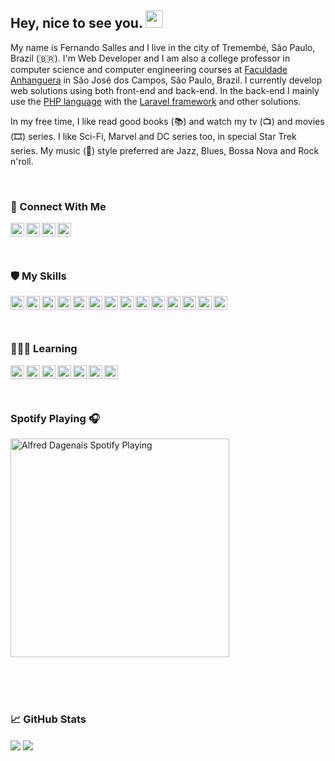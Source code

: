 <h2> Hey, nice to see you. <img src="https://github.com/fsclaro/fsclaro/blob/master/wave.gif" width="28px"></h2>

My name is Fernando Salles and I live in the city of Tremembé, São Paulo, Brazil (🇧🇷). I'm Web Developer and I am also a college professor in computer science and computer engineering courses at [Faculdade Anhanguera](https://www.anhanguera.com) in São José dos Campos, São Paulo, Brazil. I currently develop web solutions using both front-end and back-end. In the back-end I mainly use the [PHP language](https://www.php.net) with the [Laravel framework](https://www.laravel.com) and other solutions. 

In my free time, I like read good books (📚) and watch my tv (📺) and movies (🎞️) series. I like Sci-Fi, Marvel and DC series too, in special Star Trek series. My music (🎵) style preferred are Jazz, Blues, Bossa Nova and Rock n'roll.


</br>


### 🔗 Connect With Me

[<img align="left" alt="Twitter" width="22px" src="https://cdn.jsdelivr.net/npm/simple-icons@5.4.0/icons/twitter.svg"/>][twitter]
[<img align="left" alt="Twitter" width="22px" src="https://cdn.jsdelivr.net/npm/simple-icons@5.4.0/icons/linkedin.svg"/>][linkedin]
[<img align="left" alt="Twitter" width="22px" src="https://cdn.jsdelivr.net/npm/simple-icons@5.4.0/icons/github.svg"/>][github]
[<img align="left" alt="Twitter" width="22px" src="https://cdn.jsdelivr.net/npm/simple-icons@5.4.0/icons/workplace.svg"/>][blog]


</br></br></br>


### 🛡️ My Skills

<img align="left" alt="Html5" width="22px" src="https://cdn.jsdelivr.net/npm/simple-icons@5.4.0/icons/html5.svg" stype="--color_fill: blue"/>
<img align="left" alt="CSS3" width="22px" src="https://cdn.jsdelivr.net/npm/simple-icons@5.4.0/icons/css3.svg"/>
<img align="left" alt="PHP" width="22px" src="https://cdn.jsdelivr.net/npm/simple-icons@5.4.0/icons/php.svg"/>
<img align="left" alt="Laravel" width="22px" src="https://cdn.jsdelivr.net/npm/simple-icons@5.4.0/icons/laravel.svg"/>
<img align="left" alt="Bootstrap" width="22px" src="https://cdn.jsdelivr.net/npm/simple-icons@5.4.0/icons/bootstrap.svg"/>
<img align="left" alt="Javascript" width="22px" src="https://cdn.jsdelivr.net/npm/simple-icons@5.4.0/icons/javascript.svg"/>
<img align="left" alt="Jquery" width="22px" src="https://cdn.jsdelivr.net/npm/simple-icons@5.4.0/icons/jquery.svg"/>
<img align="left" alt="MySQL" width="22px" src="https://cdn.jsdelivr.net/npm/simple-icons@5.4.0/icons/mysql.svg"/>
<img align="left" alt="PostgreSQL" width="22px" src="https://cdn.jsdelivr.net/npm/simple-icons@5.4.0/icons/postgresql.svg"/>
<img align="left" alt="Git" width="22px" src="https://cdn.jsdelivr.net/npm/simple-icons@5.4.0/icons/git.svg"/>
<img align="left" alt="GitHub" width="22px" src="https://cdn.jsdelivr.net/npm/simple-icons@5.4.0/icons/github.svg"/>
<img align="left" alt="MarkDown" width="22px" src="https://cdn.jsdelivr.net/npm/simple-icons@5.4.0/icons/markdown.svg"/>
<img align="left" alt="Docker" width="22px" src="https://cdn.jsdelivr.net/npm/simple-icons@5.4.0/icons/docker.svg"/>
<img align="left" alt="Linux" width="22px" src="https://cdn.jsdelivr.net/npm/simple-icons@5.4.0/icons/linux.svg"/>


</br></br></br>


### 🧑🏻‍💻 Learning
<img align="left" alt="NodeJS" width="22px" src="https://cdn.jsdelivr.net/npm/simple-icons@5.4.0/icons/nodedotjs.svg"/>
<img align="left" alt="ReactJS" width="22px" src="https://cdn.jsdelivr.net/npm/simple-icons@5.4.0/icons/react.svg"/>
<img align="left" alt="TypeScript" width="22px" src="https://cdn.jsdelivr.net/npm/simple-icons@5.4.0/icons/typescript.svg"/>
<img align="left" alt="NextJS" width="22px" src="https://cdn.jsdelivr.net/npm/simple-icons@5.4.0/icons/nextdotjs.svg"/>
<img align="left" alt="Jest" width="22px" src="https://cdn.jsdelivr.net/npm/simple-icons@5.4.0/icons/jest.svg"/>
<img align="left" alt="Cypress" width="22px" src="https://cdn.jsdelivr.net/npm/simple-icons@5.4.0/icons/cypress.svg"/>
<img align="left" alt="GraphQL" width="22px" src="https://cdn.jsdelivr.net/npm/simple-icons@5.4.0/icons/graphql.svg"/>


</br></br></br>

### Spotify Playing 🎧
[<img src="https://now-playing-alfreddagenais.vercel.app/api/spotify-playing" alt="Alfred Dagenais Spotify Playing" width="350" />](https://open.spotify.com/user/fsclaro)

</br></br></br>


### :chart_with_upwards_trend: GitHub Stats
<p align="left">
<img align="center" src="https://github-readme-stats.vercel.app/api?username=fsclaro&show_icons=true&include_all_commits&count_private=true&theme=default" />
<img align="center" src="https://github-readme-stats.vercel.app/api/top-langs/?username=fsclaro&layout=compact&theme=default&langs_count=8" />
</p>


[twitter]: https://www.twitter.com/fsclaro
[linkedin]: https://www.linkedin.com/in/nandosalles
[github]: https://www.github.com/fsclaro
[blog]: https://nandosalles.com.br
